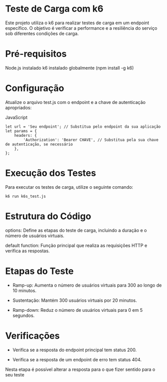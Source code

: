 # Teste de Carga com k6

Este projeto utiliza o k6 para realizar testes de carga em um endpoint específico. O objetivo é verificar a performance e a resiliência do serviço sob diferentes condições de carga.

# Pré-requisitos
Node.js instalado
k6 instalado globalmente (npm install -g k6)

# Configuração
Atualize o arquivo test.js com o endpoint e a chave de autenticação apropriados:

JavaScript
```
let url = 'Seu endpoint'; // Substitua pelo endpoint da sua aplicação
let params = {
    headers: {
        'Authorization': 'Bearer CHAVE', // Substitua pela sua chave de autenticação, se necessário
    },
};
```
# Execução dos Testes
Para executar os testes de carga, utilize o seguinte comando:
```
k6 run k6s_test.js
```
# Estrutura do Código

options: Define as etapas do teste de carga, incluindo a duração e o número de usuários virtuais.

default function: Função principal que realiza as requisições HTTP e verifica as respostas.

# Etapas do Teste

- Ramp-up: Aumenta o número de usuários virtuais para 300 ao longo de 10 minutos.

- Sustentação: Mantém 300 usuários virtuais por 20 minutos.

- Ramp-down: Reduz o número de usuários virtuais para 0 em 5 segundos.

# Verificações

- Verifica se a resposta do endpoint principal tem status 200.

- Verifica se a resposta de um endpoint de erro tem status 404.

Nesta etapa é possível alterar a resposta para o que fizer sentido para o seu teste

